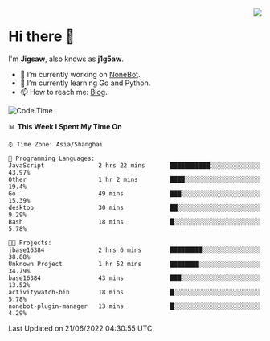<a href="#">
  <img align="right" src="https://github-readme-stats.vercel.app/api?username=j1g5awi&count_private=true&show_icons=true&title_color=80070B&text_color=B3B3B3&bg_color=212121&icon_color=80070B" />
</a>

# Hi there 👋

I'm **Jigsaw**, also knows as **j1g5aw**.

- 🔭 I’m currently working on [NoneBot](https://github.com/nonebot).
- 🌱 I’m currently learning Go and Python.
- 📫 How to reach me: [Blog](https://blog.maddestroyer.xyz/).

<!--START_SECTION:waka-->
![Code Time](http://img.shields.io/badge/Code%20Time-0%20secs-blue)

📊 **This Week I Spent My Time On** 

```text
⌚︎ Time Zone: Asia/Shanghai

💬 Programming Languages: 
JavaScript               2 hrs 22 mins       ███████████░░░░░░░░░░░░░░   43.97% 
Other                    1 hr 2 mins         ████░░░░░░░░░░░░░░░░░░░░░   19.4% 
Go                       49 mins             ███░░░░░░░░░░░░░░░░░░░░░░   15.39% 
desktop                  30 mins             ██░░░░░░░░░░░░░░░░░░░░░░░   9.29% 
Bash                     18 mins             █░░░░░░░░░░░░░░░░░░░░░░░░   5.78%

🐱‍💻 Projects: 
jbase16384               2 hrs 6 mins        █████████░░░░░░░░░░░░░░░░   38.88% 
Unknown Project          1 hr 52 mins        ████████░░░░░░░░░░░░░░░░░   34.79% 
base16384                43 mins             ███░░░░░░░░░░░░░░░░░░░░░░   13.52% 
activitywatch-bin        18 mins             █░░░░░░░░░░░░░░░░░░░░░░░░   5.78% 
nonebot-plugin-manager   13 mins             █░░░░░░░░░░░░░░░░░░░░░░░░   4.29%

```


 Last Updated on 21/06/2022 04:30:55 UTC
<!--END_SECTION:waka-->
